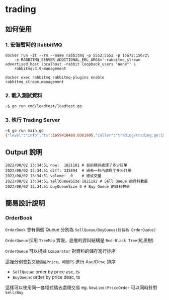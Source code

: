 # trading

## 如何使用

### 1. 安裝暫時的 RabbitMQ

```shell 
docker run -it --rm --name rabbitmq -p 5552:5552 -p 15672:15672\
    -e RABBITMQ_SERVER_ADDITIONAL_ERL_ARGS='-rabbitmq_stream advertised_host localhost -rabbit loopback_users "none"' \
    rabbitmq:3.9-management
```

```shell
docker exec rabbitmq rabbitmq-plugins enable rabbitmq_stream_management
```

### 2. 載入測試資料

```bash
~$ go run cmd/loadtest/loadtest.go
```

### 3. 執行 Trading Server

```bash
~$ go run main.go
{"level":"info","ts":1659418488.8361995,"caller":"trading/trading.go:154","msg":"Trading starts running ..."}
```

## Output 說明

```
2022/08/02 13:34:51 now:  1021181 # 目前總共處理了多少訂單
2022/08/02 13:34:51 diff: 335894  # 過去一秒內處理了多少訂單
2022/08/02 13:34:51 volume:  0    # 總成交量
2022/08/02 13:34:51 sellQueueSize 1021192 # Sell Queue 的資料數量
2022/08/02 13:34:51 buyQueueSize 0 # Buy Queue 的資料數量
```

## 簡易設計說明

### OrderBook

`OrderBook` 會有兩個 Queue 分別為 `SellQueue/BuyQueue(封裝為 OrderQueue)`

`OrderQueue` 採用 `TreeMap` 實現，底層的資料結構是 `Red-Black Tree`(紅黑樹)

`OrderQueue` 可以根據 `Comparator` 對資料的儲存進行排序

這裡分別會對`交易價格Price`、`時間TS` 進行 Asc/Desc 排序

- `SellQueue`: order by price asc, ts
- `BuyQueue`: order by price desc, ts

這樣可以使用同一套程式碼去處理交易 eg. `NewLimitPriceOrder` 可以同時針對 `Sell/Buy`

